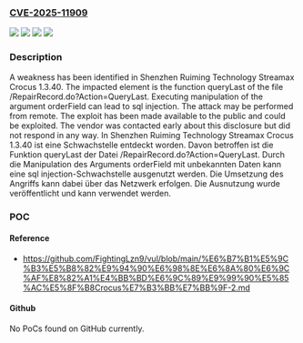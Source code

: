 ### [CVE-2025-11909](https://cve.mitre.org/cgi-bin/cvename.cgi?name=CVE-2025-11909)
![](https://img.shields.io/static/v1?label=Product&message=Streamax%20Crocus&color=blue)
![](https://img.shields.io/static/v1?label=Version&message=1.3.40%20&color=brightgreen)
![](https://img.shields.io/static/v1?label=Vulnerability&message=Injection&color=brightgreen)
![](https://img.shields.io/static/v1?label=Vulnerability&message=SQL%20Injection&color=brightgreen)

### Description

A weakness has been identified in Shenzhen Ruiming Technology Streamax Crocus 1.3.40. The impacted element is the function queryLast of the file /RepairRecord.do?Action=QueryLast. Executing manipulation of the argument orderField can lead to sql injection. The attack may be performed from remote. The exploit has been made available to the public and could be exploited. The vendor was contacted early about this disclosure but did not respond in any way.
In Shenzhen Ruiming Technology Streamax Crocus 1.3.40 ist eine Schwachstelle entdeckt worden. Davon betroffen ist die Funktion queryLast der Datei /RepairRecord.do?Action=QueryLast. Durch die Manipulation des Arguments orderField mit unbekannten Daten kann eine sql injection-Schwachstelle ausgenutzt werden. Die Umsetzung des Angriffs kann dabei über das Netzwerk erfolgen. Die Ausnutzung wurde veröffentlicht und kann verwendet werden.

### POC

#### Reference
- https://github.com/FightingLzn9/vul/blob/main/%E6%B7%B1%E5%9C%B3%E5%B8%82%E9%94%90%E6%98%8E%E6%8A%80%E6%9C%AF%E8%82%A1%E4%BB%BD%E6%9C%89%E9%99%90%E5%85%AC%E5%8F%B8Crocus%E7%B3%BB%E7%BB%9F-2.md

#### Github
No PoCs found on GitHub currently.

